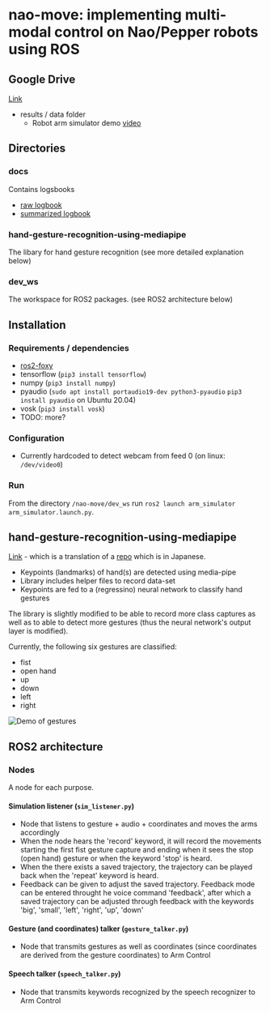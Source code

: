 

# nao-move: implementing multi-modal control on Nao/Pepper robots using ROS
## Google Drive
[Link](https://drive.google.com/drive/folders/15IWhDwY0hzxDpBRG4-ujRWeK-qrg7z2i?usp=sharing)
- results / data folder
    - Robot arm simulator demo [video](https://drive.google.com/file/d/1QnhcysKL1fhK-SB1o6wS4MHmiphN7qrs/view)

## Directories
### docs
Contains logsbooks
- [raw logbook](https://github.com/stdcout42/nao-move/blob/main/docs/raw_logbook.md)
- [summarized logbook](https://github.com/stdcout42/nao-move/blob/main/docs/logbook.md)
### hand-gesture-recognition-using-mediapipe
The libary for hand gesture recognition (see more detailed explanation below)
### dev_ws
The workspace for ROS2 packages. (see ROS2 architecture below)
## Installation
### Requirements / dependencies
- [ros2-foxy](https://docs.ros.org/en/foxy/Installation/Ubuntu-Install-Debians.html)
- tensorflow (`pip3 install tensorflow`)
- numpy (`pip3 install numpy`)
- pyaudio  (`sudo apt install portaudio19-dev python3-pyaudio` `pip3 install pyaudio` on Ubuntu 20.04)
- vosk (`pip3 install vosk`)
- TODO: more?
### Configuration
- Currently hardcoded to detect webcam from feed 0 (on linux: `/dev/video0`)
### Run
From the directory `/nao-move/dev_ws` run `ros2 launch arm_simulator arm_simulator.launch.py`.

## hand-gesture-recognition-using-mediapipe
[Link](https://github.com/kinivi/hand-gesture-recognition-mediapipe) - which is a translation of a [repo](https://github.com/Kazuhito00/hand-gesture-recognition-using-mediapipe) which is in Japanese. 
- Keypoints (landmarks) of hand(s) are detected using media-pipe
- Library includes helper files to record data-set
- Keypoints are fed to a (regressino) neural network to classify hand gestures

The library is slightly modified to be able to record more class captures as well as to able to detect more gestures (thus the neural network's output layer is modified).

Currently, the following six gestures are classified:
- fist
- open hand
- up
- down
- left 
- right

![Demo of gestures](gestures_demo.gif "Demo of gestures")

## ROS2 architecture
### Nodes
A node for each purpose.
#### Simulation listener (`sim_listener.py`)
- Node that listens to gesture + audio + coordinates and moves the arms accordingly
- When the node hears the 'record' keyword, it will record the movements starting the first fist gesture capture
and ending when it sees the stop (open hand) gesture or when the keyword 'stop' is heard.
- When the there exists a saved trajectory, the trajectory can be played back when the 'repeat' keyword is heard.
- Feedback can be given to adjust the saved trajectory. Feedback mode can be entered throught he voice command 'feedback', after which a saved trajectory can be adjusted through feedback with the keywords 'big', 'small', 'left', 'right', 'up', 'down'
#### Gesture (and coordinates) talker (`gesture_talker.py`)
- Node that transmits gestures as well as coordinates (since coordinates are derived from the gesture coordinates) to Arm Control
#### Speech talker (`speech_talker.py`)
- Node that transmits keywords recognized by the speech recognizer to Arm Control
